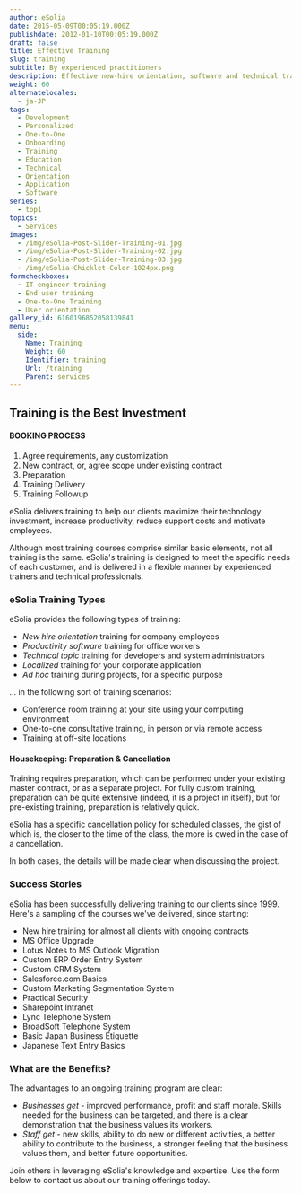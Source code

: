 ```yaml
---
author: eSolia
date: 2015-05-09T00:05:19.000Z
publishdate: 2012-01-10T00:05:19.000Z
draft: false
title: Effective Training
slug: training
subtitle: By experienced practitioners
description: Effective new-hire orientation, software and technical training. Course development and delivery. - from eSolia Inc.
weight: 60
alternatelocales:
  - ja-JP
tags:
  - Development
  - Personalized
  - One-to-One
  - Onboarding
  - Training
  - Education
  - Technical
  - Orientation
  - Application
  - Software
series:
  - top1
topics:
  - Services
images:
  - /img/eSolia-Post-Slider-Training-01.jpg
  - /img/eSolia-Post-Slider-Training-02.jpg
  - /img/eSolia-Post-Slider-Training-03.jpg
  - /img/eSolia-Chicklet-Color-1024px.png
formcheckboxes:
  - IT engineer training
  - End user training
  - One-to-One Training
  - User orientation
gallery_id: 6160196852058139841
menu:
  side:
    Name: Training
    Weight: 60
    Identifier: training
    Url: /training
    Parent: services
---
```


## Training is the Best Investment

<div class="esolia-card-panel teal darken-4 z-depth-1">
  <h4 class="center green-text text-accent-3">BOOKING PROCESS</h4>
    <ol>
      <li class="white-text">Agree requirements, any customization</li>
      <li class="white-text">New contract, or, agree scope under existing contract</li>
      <li class="white-text">Preparation</li>
      <li class="white-text">Training Delivery</li>
      <li class="white-text">Training Followup</li>
    </ol>
</div>

eSolia delivers training to help our clients maximize their technology investment, increase productivity, reduce support costs and motivate employees.

Although most training courses comprise similar basic elements, not all training is the same. eSolia's training is designed to meet the specific needs of each customer, and is delivered in a flexible manner by experienced trainers and technical professionals.

### eSolia Training Types

eSolia provides the following types of training:

* _New hire orientation_ training for company employees
* _Productivity software_ training for office workers
* _Technical topic_ training for developers and system administrators
* _Localized_ training for your corporate application
* _Ad hoc_ training during projects, for a specific purpose

... in the following sort of training scenarios:  

* Conference room training at your site using your computing environment
* One-to-one consultative training, in person or via remote access
* Training at off-site locations

#### Housekeeping: Preparation & Cancellation

Training requires preparation, which can be performed under your existing master contract, or as a separate project. For fully custom training, preparation can be quite extensive (indeed, it is a project in itself), but for pre-existing training, preparation is relatively quick.

eSolia has a specific cancellation policy for scheduled classes, the gist of which is, the closer to the time of the class, the more is owed in the case of a cancellation.

In both cases, the details will be made clear when discussing the project.

### Success Stories

eSolia has been successfully delivering training to our clients since 1999. Here's a sampling of the courses we've delivered, since starting:

* New hire training for almost all clients with ongoing contracts
* MS Office Upgrade
* Lotus Notes to MS Outlook Migration
* Custom ERP Order Entry System
* Custom CRM System
* Salesforce.com Basics
* Custom Marketing Segmentation System
* Practical Security
* Sharepoint Intranet
* Lync Telephone System
* BroadSoft Telephone System
* Basic Japan Business Etiquette
* Japanese Text Entry Basics

### What are the Benefits?

The advantages to an ongoing training program are clear:

* _Businesses get_ - improved performance, profit and staff morale. Skills needed for the business can be targeted, and there is a clear demonstration that the business values its workers.
* _Staff get_ - new skills, ability to do new or different activities, a better ability to contribute to the business, a stronger feeling that the business values them, and better future opportunities.

Join others in leveraging eSolia's knowledge and expertise. Use the form below to contact us about our training offerings today.
